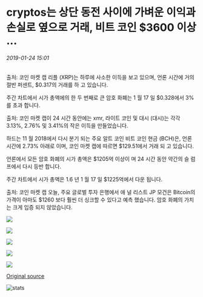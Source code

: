 # cryptos는 상단 동전 사이에 가벼운 이익과 손실로 옆으로 거래, 비트 코인 $3600 이상 ...

###### 2019-01-24 15:01

출처: 코인 마켓 캡 리플 (XRP)는 하루에 사소한 이득을 보고 있으며, 언론 시간에 거의 절반 퍼센트, $0.317의 거래를 하 고 있습니다.

주간 차트에서 시가 총액에의 한 두 번째로 큰 암호 화폐는 1 월 17 일 $0.328에서 3%를 초과 합니다.

출처: 코인 마켓 캡이 24 시간 동안에는 xmr, 라이트 코인 및 대시 (대시)는 각각 3.13%, 2.76% 및 3.41%의 작은 이득을 만들었습니다.

하드는 11 월 2018에서 다시 분기 되는 주요 알트 코인 비트 코인 현금 (BCH)은, 언론 시간에 2.73% 아래로 이며, 코인 마켓 캡에 따르면 $129.51에서 거래 되 고 있습니다.

언론에서 모든 암호 화폐의 시가 총액은 $1205억 이상이 며 24 시간 동안 약간의 슬 럼 프에서 다시 등반 합니다.

주간 차트에서 시가 총액은 1.6 년 1 월 17 일 $1225억에서 다운 됩니다.

출처: 코인 마켓 캡 오늘, 주요 글로벌 투자 은행에서 애 널 리스트 JP 모건은 Bitcoin의 가격이 아마도 $1260 보다 훨씬 더 싱크할 수 있다고 예측 했습니다. 암호 화폐의 가치는 크게 입증 되지 않았습니다.

![](https://s3.cointelegraph.com/storage/uploads/view/70be190f54efbfcbcba70d2ec71ee254.png)

![](https://s3.cointelegraph.com/storage/uploads/view/550b899da471e5aad424e4c0334c33a6.jpeg)

![](https://s3.cointelegraph.com/storage/uploads/view/65e4a24b9791b0e8eb487cc8d47bad67.jpeg)

![](https://s3.cointelegraph.com/storage/uploads/view/fc212d977110d0d5cb79ade6aff9aeff.jpeg)

![](https://s3.cointelegraph.com/storage/uploads/view/846b2340ea354f4558be2553c76397bd.jpeg)

[Original source](https://cointelegraph.com/news/cryptos-trade-sideways-with-mild-gains-and-losses-among-top-coins-bitcoin-above-3-600)

![stats](https://c.statcounter.com/11760860/0/a89fa40b/1/ "stats")